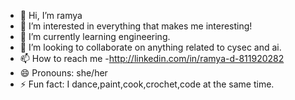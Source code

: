 - 👋 Hi, I’m ramya
- 👀 I’m interested in everything that makes me interesting!
- 🌱 I’m currently learning engineering.
- 💞️ I’m looking to collaborate on anything related to cysec and ai.
- 📫 How to reach me -http://linkedin.com/in/ramya-d-811920282
- 😄 Pronouns: she/her
- ⚡ Fun fact: I dance,paint,cook,crochet,code at the same time.

<!---
ramyad06/ramyad06 is a ✨ special ✨ repository because its `README.md` (this file) appears on your GitHub profile.
You can click the Preview link to take a look at your changes.
--->
